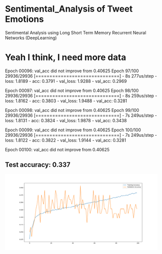 # Sentimental_Analysis of Tweet Emotions
Sentimental Analysis using Long Short Term Memory Recurrent Neural Networks (DeepLearning)
<h1>Yeah I think, I need more data</h1>



Epoch 00096: val_acc did not improve from 0.40625
Epoch 97/100
29936/29936 [==============================] - 8s 277us/step - loss: 1.8189 - acc: 0.3791 - val_loss: 1.9288 - val_acc: 0.2969

Epoch 00097: val_acc did not improve from 0.40625
Epoch 98/100
29936/29936 [==============================] - 8s 259us/step - loss: 1.8162 - acc: 0.3803 - val_loss: 1.9488 - val_acc: 0.3281

Epoch 00098: val_acc did not improve from 0.40625
Epoch 99/100
29936/29936 [==============================] - 7s 249us/step - loss: 1.8131 - acc: 0.3824 - val_loss: 1.9878 - val_acc: 0.3438

Epoch 00099: val_acc did not improve from 0.40625
Epoch 100/100
29936/29936 [==============================] - 7s 249us/step - loss: 1.8122 - acc: 0.3822 - val_loss: 1.9144 - val_acc: 0.3281

Epoch 00100: val_acc did not improve from 0.40625
<br/>
<h2>Test accuracy: 0.337</h2>


![alt text](Figure_1.png)
